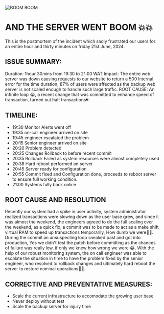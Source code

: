 ![BOOM BOOM](https://media.giphy.com/media/eK17Q8JUz2DHWtb2IY/giphy.gif)


# AND THE SERVER WENT BOOM 💥💥
This is the postmortem of the incident which sadly frustrated our users for an entire hour and thirty minutes on friday 21st June, 2024.

## ISSUE SUMMARY:
Duration: 1hour 30mins from 19:30 to 21:00 WAT
Impact: The entire web server was down causing requests to our website to return a 500 Internal error for the time duration, 87% of users were affected as the backup web server is not scaled enough to handle such large traffic.
ROOT CAUSE: An infinite loop 😭, a recent change that was committed to enhance speed of transaction, turned out halt transactions💔.

## TIMELINE:
- 19:30 Monitor Alerts went off
- 19:35 on-call engineer arrived on site
- 19:45 engineer escalated the problem
- 20:15 Senior engineer arrived on site
- 20:20 Problem detected
- 20:25 Changes Rollback to before recent commit
- 20:35 Rollback Failed as system resources were almost completely used
- 20:38 Hard reboot performed on server
- 20:45 Server ready for configuration
- 20:55 Commit fixed and Configuration done, proceeds to reboot server to ensure full working condition.
- 21:00 Systems fully back online

## ROOT CAUSE AND RESOLUTION
Recently our system had a spike in user activity, system administrator realized transactions were slowing down as the user base grew, and since it was almost the weekend, the engineers agreed to do the full scaling over the weekend, as a quick fix, a commit was to be made to act as a make shift virtual RAM to speed up transactions temporarily, How dumb we were🤦‍♂️. During the commit an unsuspecting loop sneaked past and got into production, Yes we didn't test the patch before committing as the chances of failure was really low, if only we knew how wrong we were 😂.
With the help of our robust monitoring system, the on call engineer was able to escalate the situation in time to have the problem fixed by the senior engineer, who resolved to rollback changes and ultimately hard reboot the server to restore nominal operations🎉🎉.

## CORRECTIVE AND PREVENTATIVE MEASURES:
- Scale the current infrastructure to accomodate the growing user base
- Never deploy without test
- Scale the backup server for injury time
